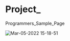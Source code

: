 # Project_
Programmers_Sample_Page

![Mar-05-2022 15-18-51](https://user-images.githubusercontent.com/56453777/156902954-e13537d3-451c-4f0e-a058-9645012030ef.gif)
